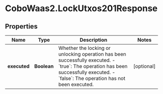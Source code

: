 # CoboWaas2.LockUtxos201Response

## Properties

Name | Type | Description | Notes
------------ | ------------- | ------------- | -------------
**executed** | **Boolean** | Whether the locking or unlocking operation has been successfully executed. - &#x60;true&#x60;: The operation has been successfully executed. - &#x60;false&#x60;: The operation has not been executed.  | [optional] 


